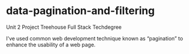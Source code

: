 # data-pagination-and-filtering
 Unit 2 Project Treehouse Full Stack Techdegree

I've used common web development technique known as “pagination” to enhance the usability of a web page.

